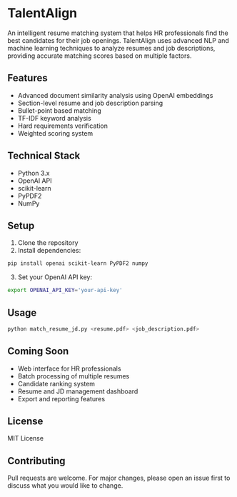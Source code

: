 # TalentAlign

An intelligent resume matching system that helps HR professionals find the best candidates for their job openings. TalentAlign uses advanced NLP and machine learning techniques to analyze resumes and job descriptions, providing accurate matching scores based on multiple factors.

## Features

- Advanced document similarity analysis using OpenAI embeddings
- Section-level resume and job description parsing
- Bullet-point based matching
- TF-IDF keyword analysis
- Hard requirements verification
- Weighted scoring system

## Technical Stack

- Python 3.x
- OpenAI API
- scikit-learn
- PyPDF2
- NumPy

## Setup

1. Clone the repository
2. Install dependencies:
```bash
pip install openai scikit-learn PyPDF2 numpy
```
3. Set your OpenAI API key:
```bash
export OPENAI_API_KEY='your-api-key'
```

## Usage

```bash
python match_resume_jd.py <resume.pdf> <job_description.pdf>
```

## Coming Soon

- Web interface for HR professionals
- Batch processing of multiple resumes
- Candidate ranking system
- Resume and JD management dashboard
- Export and reporting features

## License

MIT License

## Contributing

Pull requests are welcome. For major changes, please open an issue first to discuss what you would like to change. 